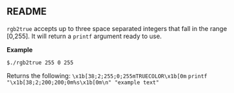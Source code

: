 README
--

`rgb2true` accepts up to three space separated integers that fall in the range [0,255]. It will return a `printf` argument ready to use.


__Example__

``` shell
$./rgb2true 255 0 255
```

Returns the following:
`\x1b[38;2;255;0;255mTRUECOLOR\x1b[0m`
`printf "\x1b[38;2;200;200;0m%s\x1b[0m\n" "example text"`




